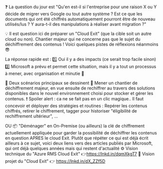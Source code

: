 ❓ La question du jour est "Qu'en est-il si l'entreprise pour une raison X ou Y décide de migrer vers Google ou tout autre système ?
Est ce que les documents qui ont été chiffrés automatiquement pourront être de nouveau utilisés/lus ? Y aura-t-il des manipulations à réaliser avant migration ?"

💡 Il est question ici de préparer un "Cloud Exit" (que la cible soit un autre cloud ou non). Chantier majeur qui ne concerne pas que le sujet du déchiffrement des contenus !
Voici quelques pistes de réflexions néanmoins 😎 

La réponse rapide est : 
1️⃣ Oui il y a des impacts (ce serait trop facile sinon)
2️⃣ Microsoft a prévu et permet cette situation, mais il y a tout un processus à mener, avec organisation et minutie 🧐 

🎯 Deux scénarios principaux se dessinent
🔁 Mener un chantier de déchiffrement majeur, en vue ensuite de rechiffrer au travers des solutions disponibles dans le nouvel environnement choisi pour stocker et gérer les contenus. 
❗ Spoiler alert : ca ne se fait pas en un clic magique.. Il faut concevoir et déployer des stratégies et routines : Repérer les contenus chiffrés, retirer le chiffrement, tagger pour historiser "éligibilité de rechiffrement ultérieur", ...

OU 
📦 "Déménager" en On-Premise (ou ailleurs) la clé de chiffrement actuellement appliquée pour garder la possibilité de déchiffrer les contenus en question APRES le cloud Exit.
Plutôt que répéter ce qui est déjà écrit ailleurs à ce sujet, voici deux liens vers des articles publiés par Microsoft, qui ont déjà quelques années mais qui restent d'actualité
⚙ Vision technique du "Azure RMS Cloud Exit" 👉https://lnkd.in/dqmXkgT7
📃 Vision projet du "Cloud Exit" 👉 https://lnkd.in/dX_ZZf5D